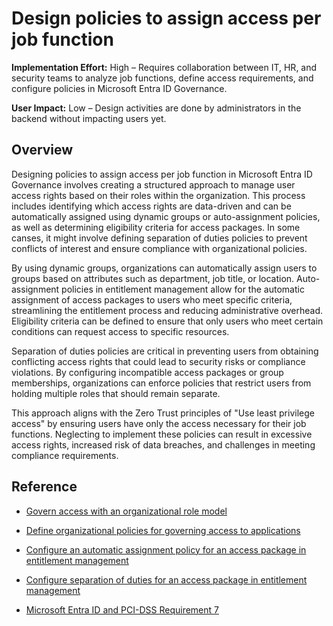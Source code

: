 #  Design policies to assign access per job function

**Implementation Effort:** High – Requires collaboration between IT, HR, and security teams to analyze job functions, define access requirements, and configure policies in Microsoft Entra ID Governance.

**User Impact:** Low – Design activities are done by administrators in the backend without impacting users yet.

## Overview

Designing policies to assign access per job function in Microsoft Entra ID Governance involves creating a structured approach to manage user access rights based on their roles within the organization. This process includes identifying which access rights are data-driven and can be automatically assigned using dynamic groups or auto-assignment policies, as well as determining eligibility criteria for access packages. In some canses, it might involve defining separation of duties policies to prevent conflicts of interest and ensure compliance with organizational policies.

By using dynamic groups, organizations can automatically assign users to groups based on attributes such as department, job title, or location. Auto-assignment policies in entitlement management allow for the automatic assignment of access packages to users who meet specific criteria, streamlining the entitlement process and reducing administrative overhead. Eligibility criteria can be defined to ensure that only users who meet certain conditions can request access to specific resources.

Separation of duties policies are critical in preventing users from obtaining conflicting access rights that could lead to security risks or compliance violations. By configuring incompatible access packages or group memberships, organizations can enforce policies that restrict users from holding multiple roles that should remain separate.

This approach aligns with the Zero Trust principles of "Use least privilege access" by ensuring users have only the access necessary for their job functions. Neglecting to implement these policies can result in excessive access rights, increased risk of data breaches, and challenges in meeting compliance requirements.

## Reference

* [Govern access with an organizational role model](https://learn.microsoft.com/entra/id-governance/identity-governance-organizational-roles)

* [Define organizational policies for governing access to applications](https://learn.microsoft.com/entra/id-governance/identity-governance-applications-define)

* [Configure an automatic assignment policy for an access package in entitlement management](https://learn.microsoft.com/en-us/entra/id-governance/entitlement-management-access-package-auto-assignment-policy)

* [Configure separation of duties for an access package in entitlement management](https://learn.microsoft.com/entra/id-governance/entitlement-management-access-package-incompatible)

* [Microsoft Entra ID and PCI-DSS Requirement 7](https://learn.microsoft.com/entra/standards/pci-requirement-7)
